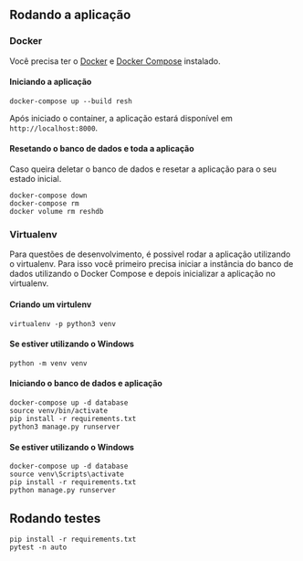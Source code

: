 ## Rodando a aplicação
### Docker
Você precisa ter o [Docker](https://docs.docker.com/engine/install/) e [Docker Compose](https://docs.docker.com/compose/install/) instalado.

#### Iniciando a aplicação
```
docker-compose up --build resh
```

Após iniciado o container, a aplicação estará disponível em `http://localhost:8000`.

#### Resetando o banco de dados e toda a aplicação
Caso queira deletar o banco de dados e resetar a aplicação para o seu estado inicial.

```
docker-compose down
docker-compose rm
docker volume rm reshdb
```

### Virtualenv
Para questões de desenvolvimento, é possivel rodar a aplicação utilizando o virtualenv. Para isso você primeiro precisa iniciar a instância do banco de dados utilizando o Docker Compose e depois inicializar a aplicação no virtualenv.

#### Criando um virtulenv
```
virtualenv -p python3 venv
```

#### Se estiver utilizando o Windows
```
python -m venv venv
```

#### Iniciando o banco de dados e aplicação
```
docker-compose up -d database
source venv/bin/activate
pip install -r requirements.txt
python3 manage.py runserver
```

#### Se estiver utilizando o Windows
```
docker-compose up -d database
source venv\Scripts\activate
pip install -r requirements.txt
python manage.py runserver
```

## Rodando testes
```
pip install -r requirements.txt
pytest -n auto
```